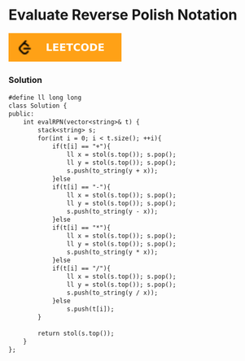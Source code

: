 # Evaluate Reverse Polish Notation


[![150. Evaluate Reverse Polish Notation](../assets/lc.svg)](https://leetcode.com/problems/evaluate-reverse-polish-notation/)

### Solution
```
#define ll long long
class Solution {
public:
    int evalRPN(vector<string>& t) {
        stack<string> s;
        for(int i = 0; i < t.size(); ++i){
            if(t[i] == "+"){
                ll x = stol(s.top()); s.pop();
                ll y = stol(s.top()); s.pop();
                s.push(to_string(y + x));
            }else
            if(t[i] == "-"){
                ll x = stol(s.top()); s.pop();
                ll y = stol(s.top()); s.pop();
                s.push(to_string(y - x));
            }else
            if(t[i] == "*"){
                ll x = stol(s.top()); s.pop();
                ll y = stol(s.top()); s.pop();
                s.push(to_string(y * x));
            }else
            if(t[i] == "/"){
                ll x = stol(s.top()); s.pop();
                ll y = stol(s.top()); s.pop();
                s.push(to_string(y / x));
            }else
                s.push(t[i]);
        }

        return stol(s.top());
    }
};

```
